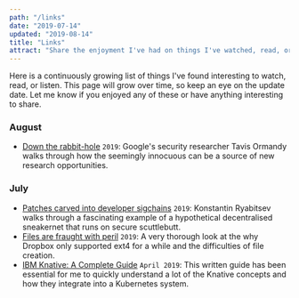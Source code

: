 ```yaml
---
path: "/links"
date: "2019-07-14"
updated: "2019-08-14"
title: "Links"
attract: "Share the enjoyment I've had on things I've watched, read, or listened to recently."
---
```

Here is a continuously growing list of things I've found interesting to watch,
read, or listen.  This page will grow over time, so keep an eye on the update
date.  Let me know if you enjoyed any of these or have anything interesting to
share.

### August
* [Down the
  rabbit-hole](https://googleprojectzero.blogspot.com/2019/08/down-rabbit-hole.html)
  `2019`: Google's security researcher Tavis Ormandy walks through how the
  seemingly innocuous can be a source of new research opportunities.

### July
* [Patches carved into developer
  sigchains](https://people.kernel.org/monsieuricon/patches-carved-into-developer-sigchains)
  `2019`: Konstantin Ryabitsev walks through a fascinating example of a
  hypothetical decentralised sneakernet that runs on secure scuttlebutt.
* [Files are fraught with peril](https://danluu.com/deconstruct-files/) `2019`:
  A very thorough look at the why Dropbox only supported ext4 for a while and
  the difficulties of file creation.
* [IBM Knative: A Complete Guide](https://www.ibm.com/cloud/learn/knative)
  `April 2019`: This written guide has been essential for me to quickly
  understand a lot of the Knative concepts and how they integrate into a
  Kubernetes system.
